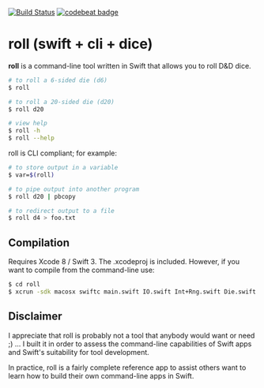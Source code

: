 [![Build Status](https://travis-ci.org/mc7h/roll.svg?branch=master)](https://travis-ci.org/mc7h/roll) [![codebeat badge](https://codebeat.co/badges/69e9dc31-8425-4f30-9641-ee88d444c2a7)](https://codebeat.co/projects/github-com-mc7h-roll)

# roll (swift + cli + dice)

**roll** is a command-line tool written in Swift that allows you to roll D&D dice.

~~~ sh
# to roll a 6-sided die (d6)
$ roll 

# to roll a 20-sided die (d20)
$ roll d20

# view help
$ roll -h
$ roll --help
~~~

roll is CLI compliant; for example:

~~~ sh
# to store output in a variable
$ var=$(roll) 

# to pipe output into another program
$ roll d20 | pbcopy 

# to redirect output to a file
$ roll d4 > foo.txt
~~~


## Compilation

Requires Xcode 8 / Swift 3.
The .xcodeproj is included. However, if you want to compile from the command-line use:

~~~ sh
$ cd roll
$ xcrun -sdk macosx swiftc main.swift IO.swift Int+Rng.swift Die.swift -o roll
~~~

## Disclaimer

I appreciate that roll is probably not a tool that anybody would want or need ;) ... I built it in order to assess the command-line capabilities of Swift apps and Swift's suitability for tool development.

In practice, roll is a fairly complete reference app to assist others want to learn how to build their own command-line apps in Swift.
